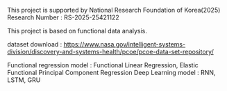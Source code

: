 This project is supported by National Research Foundation of Korea(2025)
Research Number : RS-2025-25421122

This project is based on functional data analysis.

dataset download : https://www.nasa.gov/intelligent-systems-division/discovery-and-systems-health/pcoe/pcoe-data-set-repository/

Functional regression model : Functional Linear Regression, Elastic Functional Principal Component Regression
Deep Learning model : RNN, LSTM, GRU
